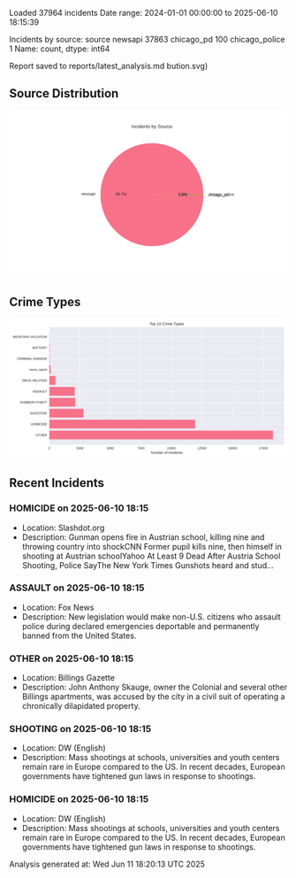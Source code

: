 
Loaded 37964 incidents
Date range: 2024-01-01 00:00:00 to 2025-06-10 18:15:39

Incidents by source:
source
newsapi           37863
chicago_pd          100
chicago_police        1
Name: count, dtype: int64

Report saved to reports/latest_analysis.md
bution.svg)

## Source Distribution
![Source Distribution](images/source_distribution.svg)

## Crime Types
![Crime Types](images/crime_types.svg)

## Recent Incidents

### HOMICIDE on 2025-06-10 18:15
- Location: Slashdot.org
- Description: Gunman opens fire in Austrian school, killing nine and throwing country into shockCNN Former pupil kills nine, then himself in shooting at Austrian schoolYahoo At Least 9 Dead After Austria School Shooting, Police SayThe New York Times Gunshots heard and stud…


### ASSAULT on 2025-06-10 18:15
- Location: Fox News
- Description: New legislation would make non-U.S. citizens who assault police during declared emergencies deportable and permanently banned from the United States.


### OTHER on 2025-06-10 18:15
- Location: Billings Gazette
- Description: John Anthony Skauge, owner the Colonial and several other Billings apartments, was accused by the city in a civil suit of operating a chronically dilapidated property.


### SHOOTING on 2025-06-10 18:15
- Location: DW (English)
- Description: Mass shootings at schools, universities and youth centers remain rare in Europe compared to the US. In recent decades, European governments have tightened gun laws in response to shootings.


### HOMICIDE on 2025-06-10 18:15
- Location: DW (English)
- Description: Mass shootings at schools, universities and youth centers remain rare in Europe compared to the US. In recent decades, European governments have tightened gun laws in response to shootings.

Analysis generated at: Wed Jun 11 18:20:13 UTC 2025
